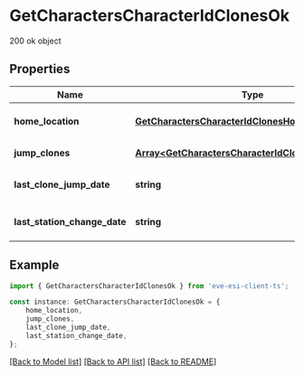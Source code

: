 # GetCharactersCharacterIdClonesOk

200 ok object

## Properties

Name | Type | Description | Notes
------------ | ------------- | ------------- | -------------
**home_location** | [**GetCharactersCharacterIdClonesHomeLocation**](GetCharactersCharacterIdClonesHomeLocation.md) |  | [optional] [default to undefined]
**jump_clones** | [**Array&lt;GetCharactersCharacterIdClonesJumpClone&gt;**](GetCharactersCharacterIdClonesJumpClone.md) | jump_clones array | [default to undefined]
**last_clone_jump_date** | **string** | last_clone_jump_date string | [optional] [default to undefined]
**last_station_change_date** | **string** | last_station_change_date string | [optional] [default to undefined]

## Example

```typescript
import { GetCharactersCharacterIdClonesOk } from 'eve-esi-client-ts';

const instance: GetCharactersCharacterIdClonesOk = {
    home_location,
    jump_clones,
    last_clone_jump_date,
    last_station_change_date,
};
```

[[Back to Model list]](../README.md#documentation-for-models) [[Back to API list]](../README.md#documentation-for-api-endpoints) [[Back to README]](../README.md)

